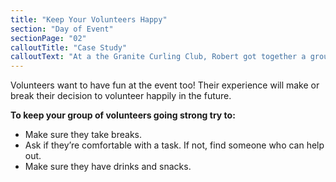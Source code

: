 ```yaml
---
title: "Keep Your Volunteers Happy"
section: "Day of Event"
sectionPage: "02"
calloutTitle: "Case Study"
calloutText: "At a the Granite Curling Club, Robert got together a group of volunteers to clean up the yard and parking lot outside as well as do gardening to spruce things up around the adoption center. Since it was an unusually hot summer day, Robert made sure to have a cooler full of cold water and drinks available and specifically told individual volunteers to take breaks for as long as they needed. Because their basic needs were taken care of, Robert’s volunteers were so happy with this experience that almost all of them decided to volunteer again the following month."
---
```


Volunteers want to have fun at the event too! Their experience will make or break their decision to volunteer happily in the future.

**To keep your group of volunteers going strong try to:**

- Make sure they take breaks.
- Ask if they’re comfortable with a task. If not, find someone who can help out.
- Make sure they have drinks and snacks.
